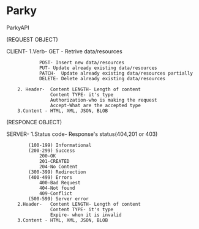 # Parky
ParkyAPI

(REQUEST OBJECT)

CLIENT- 1.Verb- GET - Retrive data/resources
				
				POST- Insert new data/resources
				PUT- Update already existing data/resources
				PATCH-	Update already existing data/resources partially
				DELETE- Delete already existing data/resources
		
		2. Header-	Content LENGTH- Length of content
					Content TYPE- it's type
					Authorization-who is making the request
					Accept-What are the accepted type
		3.Content - HTML, XML, JSON, BLOB

(RESPONCE OBJECT)		

SERVER- 1.Status code- Response's status(404,201 or 403)
			
			(100-199) Informational
			(200-299) Success
				200-OK
				201-CREATED
				204-No Content
			(300-399) Redirection
			(400-499) Errors
				400-Bad Request
				404-Not found
				409-Conflict
			(500-599) Server error
		2.Header- 	Content LENGTH- Length of content
					Content TYPE- it's type
					Expire- when it is invalid
		3.Content - HTML, XML, JSON, BLOB
			
